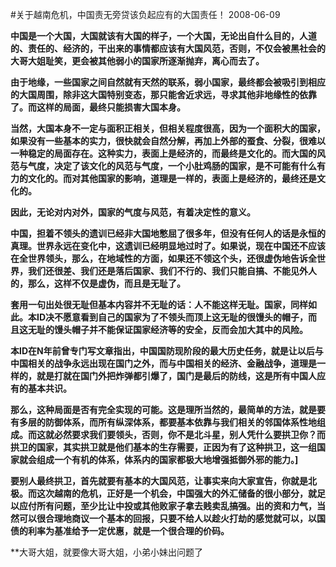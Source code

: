 #关于越南危机，中国责无旁贷该负起应有的大国责任！
2008-06-09

**中国是一个大国，大国就该有大国的样子，一个大国，无论出自什么目的，人道的、责任的、经济的，干出来的事情都应该有大国风范，否则，不仅会被黑社会的大哥大姐耻笑，更会被其他弱小的国家所逐渐抛弃，离心而去了。**


 


**由于地缘，一些国家之间自然就有天然的联系，弱小国家，最终都会被吸引到相应的大国周围，除非这大国特别变态，那只能舍近求远，寻求其他非地缘性的依靠了。而这样的局面，最终只能损害大国本身。**


 


**当然，大国本身不一定与面积正相关，但相关程度很高，因为一个面积大的国家，如果没有一些基本的实力，很快就会自然分解，再加上外部的蚕食、分裂，很难以一种稳定的局面存在。这种实力，表面上是经济的，而最终是文化的。而大国的风范与气度，决定了该文化的风范与气度，一个小肚鸡肠的国家，是不可能有什么有力的文化的。而对其他国家的影响，道理是一样的，表面上是经济的，最终还是文化的。**


 


**因此，无论对内对外，国家的气度与风范，有着决定性的意义。**


 


**中国，担着不领头的遗训已经非大国地憋屈了很多年，但没有任何人的话是永恒的真理。世界永远在变化中，这遗训已经明显地过时了。如果说，现在中国还不应该在全世界领头，那么，在地域性的方面，如果还不领这个头，还很虚伪地告诉全世界，我们还很差、我们还是落后国家、我们不行的、我们只能自搞、不能见外人的，那么，这样不仅是虚伪，而且是无耻了。**


 


**套用一句出处很无耻但基本内容并不无耻的话：人不能这样无耻。国家，同样如此。本ID决不愿意看到自己的国家为了不领头而顶上这无耻的很馒头的帽子，而且这无耻的馒头帽子并不能保证国家经济等的安全，反而会加大其中的风险。**


 


**本ID在N年前曾专门写文章指出，中国国防现阶段的最大历史任务，就是让以后与中国相关的战争永远出现在国门之外，而与中国相关的经济、金融战争，道理是一样的，就是打就在国门外把炸弹都引爆了，国门是最后的防线，这是所有中国人应有的基本共识。**


 


**那么，这种局面是否有完全实现的可能。这是理所当然的，最简单的方法，就是要有多层的防御体系，而所有纵深体系，都要基本依靠与我们相关的邻国体系性地组成。而这就必然要求我们要领头，否则，你不是北斗星，别人凭什么要拱卫你？而拱卫的国家，其实拱卫就是他们基本的生存需要，正因为有了这种拱卫，这一组国家就会组成一个有机的体系，体系内的国家都极大地增强抵御外邪的能力。]**


 


**要别人最终拱卫，首先就要有基本的大国风范，让事实来向大家宣告，你就是北极。而这次越南的危机，正好是一个机会，中国强大的外汇储备的很小部分，就足以应付所有问题，至少比让中投或其他败家子拿去贱卖乱搞强。出的资和力气，当然可以很合理地商议一个基本的回报，只要不给人以趁火打劫的感觉就可以，以国债的利率为基准给予一定优惠，就是一个很合理的价码。**


 


**大哥大姐，就要像大哥大姐，小弟小妹出问题了